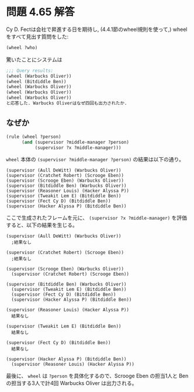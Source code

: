 # 問題 4.65 解答

Cy D. Fectは会社で昇進する日を期待し, (4.4.1節のwheel規則を使って,) wheelをすべて見出す質問をした:

```scm
(wheel ?who)
```

驚いたことにシステムは

```scm
;;; Query results:
(wheel (Warbucks Oliver))
(wheel (Bitdiddle Ben))
(wheel (Warbucks Oliver))
(wheel (Warbucks Oliver))
(wheel (Warbucks Oliver))
と応答した. Warbucks Oliverはなぜ四回も出力されたか.
```

## なぜか

```scm
(rule (wheel ?person)
      (and (supervisor ?middle-manager ?person)
           (supervisor ?x ?middle-manager)))
```

`wheel` 本体の `(supervisor ?middle-manager ?person)` の結果は以下の通り。

```
(supervisor (Aull DeWitt) (Warbucks Oliver))
(supervisor (Cratchet Robert) (Scrooge Eben))
(supervisor (Scrooge Eben) (Warbucks Oliver))
(supervisor (Bitdiddle Ben) (Warbucks Oliver))
(supervisor (Reasoner Louis) (Hacker Alyssa P))
(supervisor (Tweakit Lem E) (Bitdiddle Ben))
(supervisor (Fect Cy D) (Bitdiddle Ben))
(supervisor (Hacker Alyssa P) (Bitdiddle Ben))
```

ここで生成されたフレームを元に、 `(supervisor ?x ?middle-manager)` を評価すると、以下の結果を生じる。

```
(supervisor (Aull DeWitt) (Warbucks Oliver))
  ;結果なし

(supervisor (Cratchet Robert) (Scrooge Eben))
  ;結果なし

(supervisor (Scrooge Eben) (Warbucks Oliver))
  (supervisor (Cratchet Robert) (Scrooge Eben))

(supervisor (Bitdiddle Ben) (Warbucks Oliver))
  (supervisor (Tweakit Lem E) (Bitdiddle Ben))
  (supervisor (Fect Cy D) (Bitdiddle Ben))
  (supervisor (Hacker Alyssa P) (Bitdiddle Ben))

(supervisor (Reasoner Louis) (Hacker Alyssa P))
  結果なし

(supervisor (Tweakit Lem E) (Bitdiddle Ben))
  結果なし

(supervisor (Fect Cy D) (Bitdiddle Ben))
  結果なし

(supervisor (Hacker Alyssa P) (Bitdiddle Ben))
  (supervisor (Reasoner Louis) (Hacker Alyssa P))
```

最後に、 `wheel` は `?person` を具体化するので、Scrooge Eben の担当1人と Ben の担当する3人で計4回 Warbucks Oliver は出力される。
